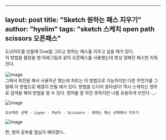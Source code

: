 
---
layout: post
title: "Sketch 원하는 패스 지우기"
author: "hyelim"
tags: "sketch 스케치 open path scissors 오픈패스" 
---

도넛차트를 만들때 Oval을 그리고 원하는 패스를 지우고 싶을 때가 있다. <br>
이 방법을 몰랐을 땐 아래그림과 같이 오픈패스를 사용했는데 항상 정해진 패스만 지워진다. <br><br>
![image](https://user-images.githubusercontent.com/34228953/34505294-c9fd7a68-f067-11e7-82a0-de3f0c20207a.png)<br>
그래서 회전을 해서 사용하곤 했는데 차트는 이 방법으로 가능하지만 다른 무언가를 그릴때 이 방법으로 해결이 안될 때가 있다. 
방법을 드디어 찾아냈다! 역시 스케치는 영어로 검색을 해야 방법을 알 수 있다. 영어를 잘 하진 못하지만 나름 유용하게 쓰인다 -_- <br>

![image](https://user-images.githubusercontent.com/34228953/34505333-f3706ab8-f067-11e7-8ef5-06fcf5923e8e.png) <br>

`오브젝트 선택 - Layer - Path - Scissors - 원하는 패스 선택해서 지우기 ` <br>

![image](https://user-images.githubusercontent.com/34228953/34505361-1e78d0e2-f068-11e7-93f1-6a35ea14e1ef.png) <br>

짠, 영어 공부를 열심히 해야겠다..
